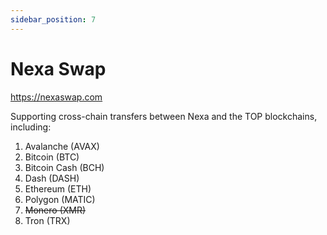 ```yaml
---
sidebar_position: 7
---
```


# Nexa Swap

https://nexaswap.com

Supporting cross-chain transfers between Nexa and the TOP blockchains, including:

1. Avalanche (AVAX)
2. Bitcoin (BTC)
3. Bitcoin Cash (BCH)
4. Dash (DASH)
5. Ethereum (ETH)
6. Polygon (MATIC)
7. ~~Monero (XMR)~~
8. Tron (TRX)
